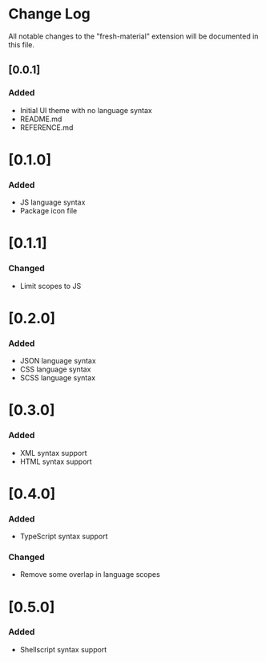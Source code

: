 # Change Log
All notable changes to the "fresh-material" extension will be documented in this file.

## [0.0.1]
### Added
- Initial UI theme with no language syntax
- README.md
- REFERENCE.md

# [0.1.0]
### Added
- JS language syntax
- Package icon file

# [0.1.1]
### Changed
- Limit scopes to JS

# [0.2.0]
### Added
- JSON language syntax
- CSS language syntax
- SCSS language syntax

# [0.3.0]
### Added
- XML syntax support
- HTML syntax support

# [0.4.0]
### Added
- TypeScript syntax support

### Changed
- Remove some overlap in language scopes

# [0.5.0]
### Added
- Shellscript syntax support
